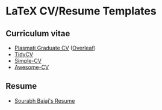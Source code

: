 # LaTeX CV/Resume Templates  

## Curriculum vitae
- [Plasmati Graduate CV](https://www.latextemplates.com/template/plasmati-graduate-cv) ([Overleaf](https://www.overleaf.com/latex/templates/professional-cv/wvqwpvrmrvkh))
- [TidyCV](https://github.com/SeojinBang/TidyCV)
- [Simple-CV](https://github.com/dcetin/Simple-CV)
- [Awesome-CV](https://github.com/posquit0/Awesome-CV)

## Resume
- [Sourabh Bajaj's Resume](https://github.com/sb2nov/resume)
